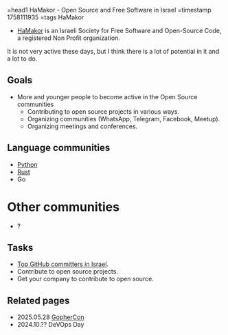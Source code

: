 =head1 HaMakor - Open Source and Free Software in Israel
=timestamp 1758111935
=tags HaMakor


* [HaMakor](https://hamakor.org.il/) is an Israeli Society for Free Software and Open-Source Code, a registered Non Profit organization.

It is not very active these days, but I think there is a lot of potential in it and a lot to do.


## Goals

* More and younger people to become active in the Open Source communities
    * Contributing to open source projects in various ways.
    * Organizing communities (WhatsApp, Telegram, Facebook, Meetup).
    * Organizing meetings and conferences.

## Language communities

* [Python](https://python.org.il/)
* [Rust](https://rust.org.il/)
* Go

# Other communities

* ?

## Tasks

* [Top GitHub committers in Israel](https://committers.top/israel.html).
* Contribute to open source projects.
* Get your company to contribute to open source.


## Related pages

* 2025.05.28 [GopherCon](/hamakor-2025-05-28)
* 2024.10.?? DeVOps Day
